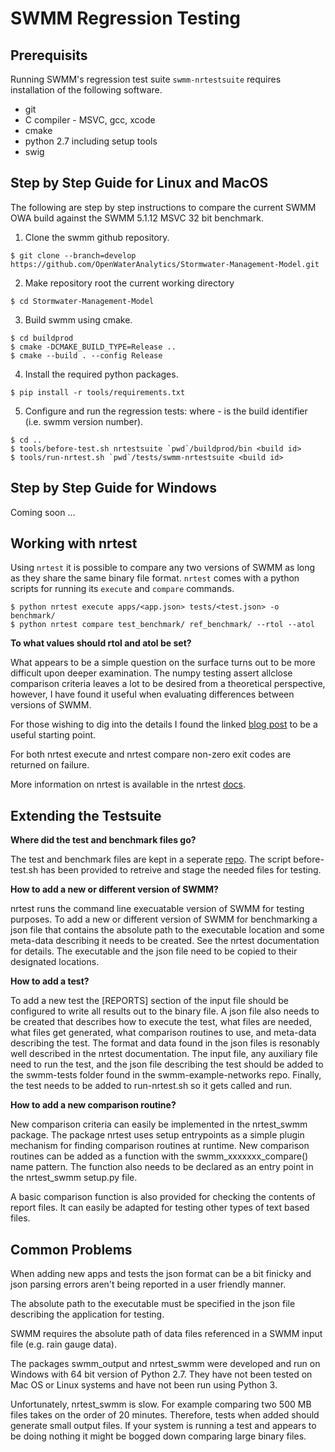 
# SWMM Regression Testing

## Prerequisits

Running SWMM's regression test suite `swmm-nrtestsuite` requires installation of the following software. 
* git 
* C compiler - MSVC, gcc, xcode
* cmake
* python 2.7 including setup tools 
* swig


## Step by Step Guide for Linux and MacOS

The following are step by step instructions to compare the current SWMM OWA build against the SWMM 5.1.12 MSVC 32 bit benchmark. 

1. Clone the swmm github repository. 
```
$ git clone --branch=develop https://github.com/OpenWaterAnalytics/Stormwater-Management-Model.git
```

2. Make repository root the current working directory
```
$ cd Stormwater-Management-Model
```

3. Build swmm using cmake. 
```
$ cd buildprod
$ cmake -DCMAKE_BUILD_TYPE=Release ..
$ cmake --build . --config Release
```

4. Install the required python packages. 
```
$ pip install -r tools/requirements.txt 
```

5. Configure and run the regression tests: where <build id> - is the build identifier (i.e. swmm version number).
```
$ cd ..
$ tools/before-test.sh nrtestsuite `pwd`/buildprod/bin <build id>
$ tools/run-nrtest.sh `pwd`/tests/swmm-nrtestsuite <build id>
```

## Step by Step Guide for Windows 

Coming soon ... 


## Working with nrtest 

Using `nrtest` it is possible to compare any two versions of SWMM as long as 
they share the same binary file format. `nrtest` comes with a python scripts 
for running its `execute` and `compare` commands. 
```
$ python nrtest execute apps/<app.json> tests/<test.json> -o benchmark/
$ python nrtest compare test_benchmark/ ref_benchmark/ --rtol --atol
``` 

**To what values should rtol and atol be set?** 

What appears to be a simple question on the surface turns out to be more difficult upon deeper 
examination. The numpy testing assert allclose comparison criteria leaves a lot to be desired from 
a theoretical perspective, however, I have found it useful when evaluating differences between 
versions of SWMM.  

For those wishing to dig into the details I found the linked [blog post](https://randomascii.wordpress.com/2012/02/25/comparing-floating-point-numbers-2012-edition/) to be a useful starting point. 


For both nrtest execute and nrtest compare non-zero exit codes are returned on failure. 

More information on nrtest is available in the nrtest [docs](https://nrtest.readthedocs.io/en/latest/).


## Extending the Testsuite

**Where did the test and benchmark files go?**

The test and benchmark files are kept in a seperate 
[repo](https://github.com/OpenWaterAnalytics/swmm-example-networks). The script 
before-test.sh has been provided to retreive and stage the needed files for testing. 

**How to add a new or different version of SWMM?** 

nrtest runs the command line execuatable version of SWMM for testing purposes. To add a new 
or different version of SWMM for benchmarking a json file that contains the absolute path 
to the executable location and some meta-data describing it needs to be created. See the nrtest
documentation for details. The executable and the json file need to be copied to their 
designated locations. 


**How to add a test?** 

To add a new test the [REPORTS] section of the input file should be configured 
to write all results out to the binary file. A json file also needs to be 
created that describes how to execute the test, what files are needed, what 
files get generated, what comparison routines to use, and meta-data describing 
the test. The format and data found in the json files is resonably well 
described in the nrtest documentation. The input file, any auxiliary file need 
to run the test, and the json file describing the test should be added to the 
swmm-tests folder found in the swmm-example-networks repo. Finally, the test 
needs to be added to run-nrtest.sh so it gets called and run. 


**How to add a new comparison routine?** 

New comparison criteria can easily be implemented in the nrtest_swmm package. The package
nrtest uses setup entrypoints as a simple plugin mechanism for finding comparison routines
at runtime. New comparison routines can be added as a function with the swmm_xxxxxxx_compare() 
name pattern. The function also needs to be declared as an entry point in the nrtest_swmm 
setup.py file. 

A basic comparison function is also provided for checking the contents of report files. It can
easily be adapted for testing other types of text based files.  


## Common Problems

When adding new apps and tests the json format can be a bit finicky and json parsing errors 
aren't being reported in a user friendly manner. 

The absolute path to the executable must be specified in the json file describing the application
for testing. 

SWMM requires the absolute path of data files referenced in a SWMM input file (e.g. rain gauge data). 

The packages swmm_output and nrtest_swmm were developed and run on Windows with 64 bit version 
of Python 2.7. They have not been tested on Mac OS or Linux systems and have not been run using 
Python 3. 

Unfortunately, nrtest_swmm is slow. For example comparing two 500 MB files takes on the order 
of 20 minutes. Therefore, tests when added should generate small output files. If your system 
is running a test and appears to be doing nothing it might be bogged down comparing large 
binary files. 
